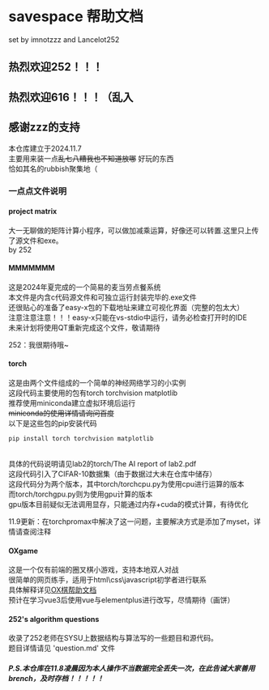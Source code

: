 # savespace 帮助文档

set by imnotzzz and Lancelot252
## 热烈欢迎252！！！
## 热烈欢迎616！！！（乱入
## 感谢zzz的支持

本仓库建立于2024.11.7<br>
主要用来装一点~~乱七八糟我也不知道放哪~~ 好玩的东西<br>
恰如其名的rubbish聚集地（<br>


### 一点点文件说明


#### project matrix

大一无聊做的矩阵计算小程序，可以做加减乘运算，好像还可以转置.这里只上传了源文件和exe。     
by 252

#### MMMMMMM

这是2024年夏完成的一个简易的麦当劳点餐系统<br>
本文件是内含c代码源文件和可独立运行封装完毕的.exe文件<br>
还很贴心的准备了easy-x包的下载地址来建立可视化界面（完整的包太大）<br>
注意注意注意！！！easy-x只能在vs-stdio中运行，请务必检查打开时的IDE<br>
未来计划将使用QT重新完成这个文件，敬请期待<br>

252：我很期待哦~

#### torch

这是由两个文件组成的一个简单的神经网络学习的小实例<br>
这段代码主要使用的包有torch torchvision matplotlib<br>
推荐使用miniconda建立虚拟环境后运行<br>
~~miniconda的使用详情请询问百度~~<br>
以下是这些包的pip安装代码<br>

```bash
pip install torch torchvision matplotlib
```
<br>
具体的代码说明请见lab2的torch/The AI report of lab2.pdf<br>
这段代码引入了CIFAR-10数据集（由于数据过大未在仓库中储存）<br>
这段代码分为两个版本，其中torch/torchcpu.py为使用cpu进行运算的版本<br>
而torch/torchgpu.py则为使用gpu计算的版本<br>
gpu版本目前疑似无法调用显存，只能通过内存+cuda的模式计算，有待优化<br>

11.9更新：在torchpromax中解决了这一问题，主要解决方式是添加了myset，详情请查阅注释<br>



#### OXgame

这是一个仅有前端的圈叉棋小游戏，支持本地双人对战<br>
很简单的网页练手，适用于html\css\javascript初学者进行联系<br>
具体解释详见[OX棋帮助文档](OXgame/readme.md)<br>
预计在学习vue3后使用vue与elementplus进行改写，尽情期待（画饼）<br>

#### 252's algorithm questions

收录了252老师在SYSU上数据结构与算法写的一些题目和源代码。<br>
题目详情请见 'question.md' 文件<br>

##### P.S.本仓库在11.8凌晨因为本人操作不当数据完全丢失一次，在此告诫大家善用brench，及时存档！！！！！

